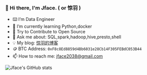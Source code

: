 ### 👋 Hi there, I'm Jface. ( or 惊羽 )
- ⌨️  I’m Data Engineer 
- 🌱 I’m currently learning Python,docker
- 🤔 Try to Contribute to Open Source
- 💬 Ask me about: SQL,spark,hadoop,hive,presto,shell
- 💡 My blog: [惊羽的博客](jingyuu.top)
- 🪙 BTC Address: ``0xF8c8Ed8859d4Bb6031e28Cb14F305FEBdC053B44``
- 📫 How to reach me: jface2038@gmail.com


![Jface's GitHub stats](https://github-readme-stats-sigma-five.vercel.app/api?username=jface001&theme=gruvbox_light)




